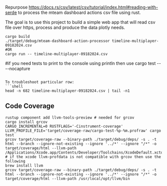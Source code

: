 Repurpose https://docs.rs/csv/latest/csv/tutorial/index.html#reading-with-serde
to process the mteam dashboard actions csv file using rust.

The goal is to use this project to build a simple web app that will read csv file over https, process and produce the data plotly needs.
```shell
cargo build  
./target/debug/mteam-dashboard-action-processor timeline-multiplayer-09182024.csv
#OR
cargo run -- timeline-multiplayer-09182024.csv
```
#if you need tests to print to the console using println then use
cargo test -- --nocapture
```

To troubleshoot particular row:
```shell
head -n 682 timeline-multiplayer-09182024.csv | tail -n1
```

## Code Coverage

```shell
rustup component add llvm-tools-preview # needed for grcov
cargo install grcov
CARGO_INCREMENTAL=0 RUSTFLAGS='-Cinstrument-coverage' LLVM_PROFILE_FILE='target/coverage-raw/cargo-test-%p-%m.profraw' cargo test
grcov target/coverage-raw --binary-path ./target/debug/deps/ -s . -t html --branch --ignore-not-existing --ignore '../*' --ignore "/*" -o target/coverage/html --llvm-path /Applications/Xcode.app/Contents/Developer/Toolchains/XcodeDefault.xctoolchain/bin
# if the xcode llvm-profdata is not compatible with grcov then use the following 
brew install llvm
grcov target/coverage-raw --binary-path ./target/debug/deps/ -s . -t html --branch --ignore-not-existing --ignore '../*' --ignore "/*" -o target/coverage/html --llvm-path /usr/local/opt/llvm/bin
```